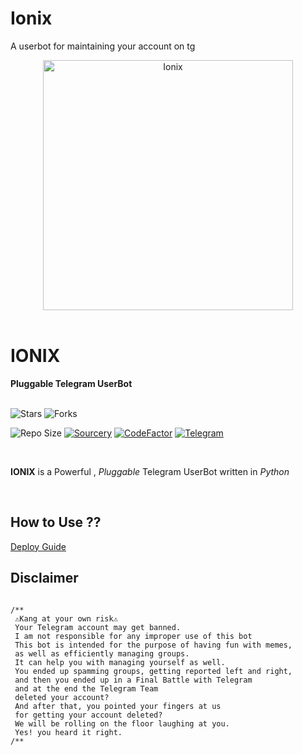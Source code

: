 # Ionix
A userbot for maintaining your account on tg 


<p align="center">
    <a href="https://github.com/Ion-cell/IoniX"><img src="https://telegra.ph/file/b26037ba02e7f7fb87706.jpg" alt="Ionix" width=400px></a>
    <br>
    <br>
</p>

<h1>IONIX</h1>
<b>Pluggable Telegram UserBot</b>
<br>
<br>

![Stars](https://img.shields.io/github/stars/ion-cell/ioniX)
![Forks](https://img.shields.io/github/forks/ion-cell/ionix)

![Repo Size](https://img.shields.io/github/repo-size/ion-cell/ionix)
[![Sourcery](https://img.shields.io/badge/Sourcery-enabled-brightgreen)](https://sourcery.ai)
[![CodeFactor](https://www.codefactor.io/repository/github/ion-cell/ionix/badge)](https://www.codefactor.io/repository/github/ion-cell/ionix)
[![Telegram](https://img.shields.io/badge/Support%20Group-Telegram-blue)](https://t.me/ionix-support-official)

<br>

 **IONIX** is a Powerful , _Pluggable_ Telegram UserBot written in _Python_ 
<br>

<br>

## How to Use ??

[Deploy Guide](https://github.com/ion-cell/ionix#how-to-deploy)


## Disclaimer

                
   ```

/**
    ⚠️Kang at your own risk⚠️          
    Your Telegram account may get banned.
    I am not responsible for any improper use of this bot
    This bot is intended for the purpose of having fun with memes,
    as well as efficiently managing groups.
    It can help you with managing yourself as well.
    You ended up spamming groups, getting reported left and right,
    and then you ended up in a Final Battle with Telegram
    and at the end the Telegram Team
    deleted your account?
    And after that, you pointed your fingers at us
    for getting your account deleted?
    We will be rolling on the floor laughing at you.
    Yes! you heard it right.
/**
